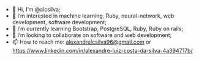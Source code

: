 - 👋 Hi, I’m @alcsilva;
- 👀 I’m interested in machine learning, Ruby, neural-network, web development, software development;
- 🌱 I’m currently learning Bootstrap, PostgreSQL, Ruby, Ruby on rails;
- 💞️ I’m looking to collaborate on software and web development;
- 📫 How to reach me: alexandrelcsilva96@gmail.com or https://www.linkedin.com/in/alexandre-luiz-costa-da-silva-4a394717b/

<!---
alcsilva/alcsilva is a ✨ special ✨ repository because its `README.md` (this file) appears on your GitHub profile.
You can click the Preview link to take a look at your changes.
--->
